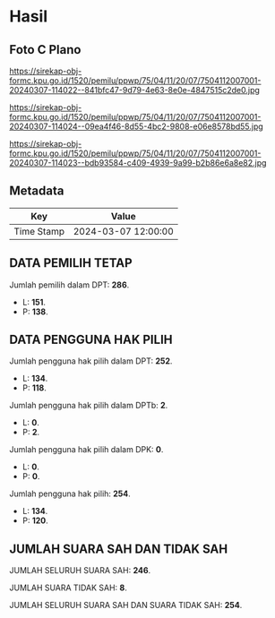 # Hasil

## Foto C Plano

https://sirekap-obj-formc.kpu.go.id/1520/pemilu/ppwp/75/04/11/20/07/7504112007001-20240307-114022--841bfc47-9d79-4e63-8e0e-4847515c2de0.jpg

https://sirekap-obj-formc.kpu.go.id/1520/pemilu/ppwp/75/04/11/20/07/7504112007001-20240307-114024--09ea4f46-8d55-4bc2-9808-e06e8578bd55.jpg

https://sirekap-obj-formc.kpu.go.id/1520/pemilu/ppwp/75/04/11/20/07/7504112007001-20240307-114023--bdb93584-c409-4939-9a99-b2b86e6a8e82.jpg


## Metadata

| Key        | Value               |
| ---------- | ------------------- |
| Time Stamp | 2024-03-07 12:00:00 |


## DATA PEMILIH TETAP

Jumlah pemilih dalam DPT: **286**.
 * L: **151**.
 * P: **138**.

## DATA PENGGUNA HAK PILIH

Jumlah pengguna hak pilih dalam DPT: **252**.
 * L: **134**.
 * P: **118**.

Jumlah pengguna hak pilih dalam DPTb: **2**.
 * L: **0**.
 * P: **2**.

Jumlah pengguna hak pilih dalam DPK: **0**.
 * L: **0**.
 * P: **0**.

Jumlah pengguna hak pilih: **254**.
 * L: **134**.
 * P: **120**.

## JUMLAH SUARA SAH DAN TIDAK SAH

JUMLAH SELURUH SUARA SAH: **246**.

JUMLAH SUARA TIDAK SAH: **8**.

JUMLAH SELURUH SUARA SAH DAN SUARA TIDAK SAH: **254**.


